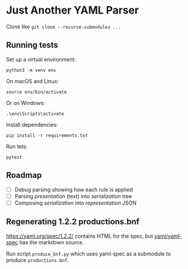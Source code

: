 # Just Another YAML Parser

Clone like `git clone --recurse-submodules ...`

## Running tests

Set up a virtual environment:

    python3 -m venv env

On macOS and Linux:

    source env/bin/activate

Or on Windows:

    .\env\Scripts\activate

Install dependencies:

    pip install -r requirements.txt

Run tets:

    pytest

## Roadmap

- [ ] Debug parsing showing how each rule is applied
- [ ] Parsing *presentation* (text) into *serialization* tree
- [ ] Composing *serialization* into *representation* JSON

## Regenerating 1.2.2 productions.bnf

https://yaml.org/spec/1.2.2/ contains HTML for the spec, but [yaml/yaml-spec](https://github.com/yaml/yaml-spec.git) has the markdown source.

Run script `produce_bnf.py` which uses yaml-spec as a submodule to produce `productions.bnf`.
